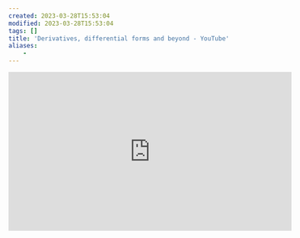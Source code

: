 ```yaml
---
created: 2023-03-28T15:53:04
modified: 2023-03-28T15:53:04
tags: []
title: 'Derivatives, differential forms and beyond - YouTube'
aliases:
    - 
---
```


<iframe width="560" height="315" src="https://www.youtube.com/embed/videoseries?list=PLlFCvH2vR5kQ9ReXF63A3MF3L6sHAWMpI" title="YouTube video player" frameborder="0" allow="accelerometer; autoplay; clipboard-write; encrypted-media; gyroscope; picture-in-picture; web-share" allowfullscreen></iframe>